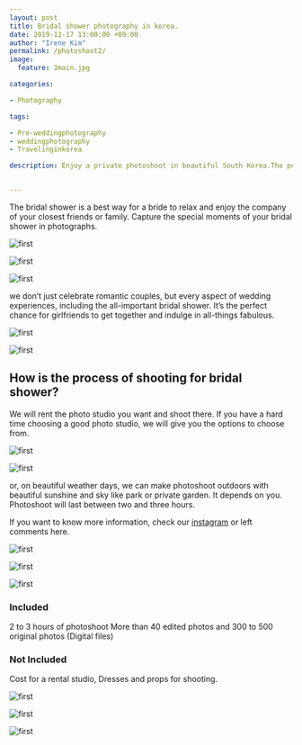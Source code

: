 ```yaml
---
layout: post
title: Bridal shower photography in korea.
date: 2019-12-17 13:00:00 +09:00
author: "Irene Kim"
permalink: /photoshoot2/
image:
  feature: 3main.jpg

categories:

- Photography

tags:

- Pre-weddingphotography
- weddingphotography
- Travelinginkorea

description: Enjoy a private photoshoot in beautiful South Korea.The perfect treat for couples, families and friends.Capture the beautiful memories and take home stunning shots with your loved one.


---
```


The bridal shower is a best way for a bride to relax and enjoy the company of your closest friends or family. Capture the special moments of your bridal shower in photographs.

![first](/img/post/03/02.jpg)

![first](/img/post/03/03.jpg)

![first](/img/post/03/04.jpg)

we don’t just celebrate romantic couples, but every aspect of wedding experiences, including the all-important bridal shower. It’s the perfect chance for girlfriends to get together and indulge in all-things fabulous.

![first](/img/post/03/05.jpg)

![first](/img/post/03/06.jpg)

## How is the process of shooting for bridal shower?

We will rent the photo studio you want and shoot there. If you have a hard time choosing a good photo studio, we will give you the options to choose from. 

![first](/img/post/03/07.jpg)

![first](/img/post/03/08.jpg)

or, on beautiful weather days, we can make photoshoot outdoors with beautiful sunshine and sky like park or private garden. It depends on you. Photoshoot will last between two and three hours.

If you want to know more information, check our [instagram](https://www.instagram.com/the_moon_of_march/) or left comments here.

![first](/img/post/03/09.jpg)

![first](/img/post/03/10.jpg)

![first](/img/post/03/11.jpg)

### Included

2 to 3 hours of photoshoot 
More than 40 edited photos and 300 to 500 original photos (Digital files)

### Not Included

Cost for a rental studio, Dresses and props for shooting.

![first](/img/post/03/12.jpg)

![first](/img/post/03/13.jpg)

![first](/img/post/03/14.jpg)